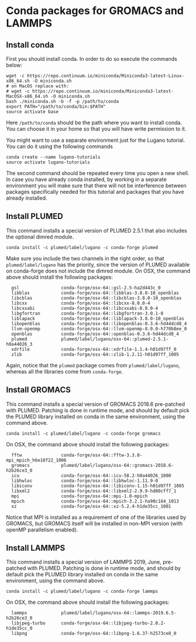 # Conda packages for GROMACS and LAMMPS

## Install conda

First you should install conda. In order to do so execute the commands below:

````
wget -c https://repo.continuum.io/miniconda/Miniconda3-latest-Linux-x86_64.sh -O miniconda.sh
# on MacOS replace with:
# wget -c https://repo.continuum.io/miniconda/Miniconda3-latest-MacOSX-x86_64.sh -O miniconda.sh
bash ./miniconda.sh -b -f -p /path/to/conda
export PATH="/path/to/conda/bin:$PATH"
source activate base
````

Here `/path/to/conda` should be the path where you want to install conda. You can choose it in your home so that you will have write permission to it.

You might want to use a separate environment just for the Lugano tutorial. You can do it using the following commands

````
conda create --name lugano-tutorials
source activate lugano-tutorials
````

The second command should be repeated every time you open a new shell.
In case you have already conda installed, by working in a separate environment you will make sure that there
will not be interference between packages specifically needed for this tutorial and packages that you have already installed.

## Install PLUMED

This command installs a special version of PLUMED 2.5.1 that also includes the optional dimred module.

````
conda install -c plumed/label/lugano -c conda-forge plumed
````

Make sure you include the two channels in the right order, so that `plumed/label/lugano` has the priority, since the version
of PLUMED available on conda-forge does not include the dimred module.
On OSX, the command above should install the following packages:

````
  gsl                conda-forge/osx-64::gsl-2.5-ha2d443c_0
  libblas            conda-forge/osx-64::libblas-3.8.0-10_openblas
  libcblas           conda-forge/osx-64::libcblas-3.8.0-10_openblas
  libcxx             conda-forge/osx-64::libcxx-8.0.0-4
  libcxxabi          conda-forge/osx-64::libcxxabi-8.0.0-4
  libgfortran        conda-forge/osx-64::libgfortran-3.0.1-0
  liblapack          conda-forge/osx-64::liblapack-3.8.0-10_openblas
  libopenblas        conda-forge/osx-64::libopenblas-0.3.6-hd44dcd8_4
  llvm-openmp        conda-forge/osx-64::llvm-openmp-8.0.0-h770b8ee_0
  openblas           conda-forge/osx-64::openblas-0.3.6-hd44dcd8_4
  plumed             plumed/label/lugano/osx-64::plumed-2.5.1-h0a44026_3
  xdrfile            conda-forge/osx-64::xdrfile-1.1.4-h01d97ff_0
  zlib               conda-forge/osx-64::zlib-1.2.11-h01d97ff_1005
````

Again, notice that the `plumed` package comes from `plumed/label/lugano`, whereas all the libraries come from `conda-forge`.

## Install GROMACS

This command installs a special version of GROMACS 2018.6 pre-patched with PLUMED.
Patching is done in runtime mode, and should by default pick the PLUMED library installed
on conda in the same environment, using the command above. 

````
conda install -c plumed/label/lugano -c conda-forge gromacs
````

On OSX, the command above should install the following packages:

````
  fftw               conda-forge/osx-64::fftw-3.3.8-mpi_mpich_h6e18f22_1006
  gromacs            plumed/label/lugano/osx-64::gromacs-2018.6-h2b26ce3_0
  icu                conda-forge/osx-64::icu-58.2-h0a44026_1000
  libhwloc           conda-forge/osx-64::libhwloc-1.11.9-0
  libiconv           conda-forge/osx-64::libiconv-1.15-h01d97ff_1005
  libxml2            conda-forge/osx-64::libxml2-2.9.9-hd80cff7_1
  mpi                conda-forge/osx-64::mpi-1.0-mpich
  mpich              conda-forge/osx-64::mpich-3.2.1-ha90c164_1013
  xz                 conda-forge/osx-64::xz-5.2.4-h1de35cc_1001
````

Notice that MPI is installed as a requirement of one of the libraries used by GROMACS, but GROMACS itself
will be installed in non-MPI version (with openMP parallelism enabled).


## Install LAMMPS

This command installs a special version of LAMMPS 2019, June, pre-patched with PLUMED.
Patching is done in runtime mode, and should by default pick the PLUMED library installed
on conda in the same environment, using the command above. 

````
conda install -c plumed/label/lugano -c conda-forge lammps
````

On OSX, the command above should install the following packages:

````
  lammps             plumed/label/lugano/osx-64::lammps-2019.6.5-h2b26ce3_0
  libjpeg-turbo      conda-forge/osx-64::libjpeg-turbo-2.0.2-h1de35cc_0
  libpng             conda-forge/osx-64::libpng-1.6.37-h2573ce8_0
````

